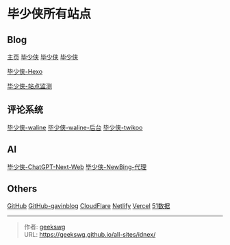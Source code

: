 # 毕少侠所有站点


<!--more-->
## Blog

[主页](https://home.geekswg.top)
[毕少侠​](https://geekswg.js.cool)
[毕少侠​](https://geekswg.top)
[毕少侠​](https://blog.geekswg.top)

[毕少侠-Hexo​](https://hexo.geekswg.top)

[毕少侠-站点监测​](https://status.geekswg.top)

## 评论系统

[毕少侠-waline](https://waline.geekswg.top) [毕少侠-waline-后台](https://waline.geekswg.top/ui)
[毕少侠-twikoo](https://twikoo.geekswg.top)

## AI

[毕少侠-ChatGPT-Next-Web​](https://chatgpt.geekswg.top)
[毕少侠-NewBing-代理​](https://bingai.geekswg.top)

## Others

[GitHub](https://github.com/geekswg) [GitHub-gavinblog](https://github.com/gavinblog)
[CloudFlare](https://dash.cloudflare.com/b942112d61495edf9c0b0c4d790c4448)
[Netlify](https://app.netlify.com/teams/geekswg/overview)
[Vercel](https://vercel.com/geekswg)
[51数据​](https://v6.51.la/report/overview?comId=287570)


---

> 作者: [geekswg](https://geekswg.github.io)  
> URL: https://geekswg.github.io/all-sites/idnex/  

